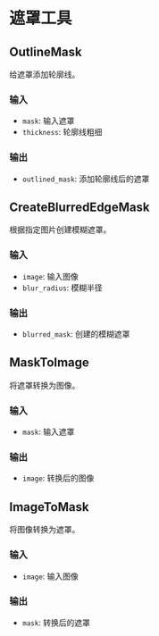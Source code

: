 # 遮罩工具

## OutlineMask
给遮罩添加轮廓线。

### 输入
- `mask`: 输入遮罩
- `thickness`: 轮廓线粗细

### 输出
- `outlined_mask`: 添加轮廓线后的遮罩

## CreateBlurredEdgeMask
根据指定图片创建模糊遮罩。

### 输入
- `image`: 输入图像
- `blur_radius`: 模糊半径

### 输出
- `blurred_mask`: 创建的模糊遮罩

## MaskToImage
将遮罩转换为图像。

### 输入
- `mask`: 输入遮罩

### 输出
- `image`: 转换后的图像

## ImageToMask
将图像转换为遮罩。

### 输入
- `image`: 输入图像

### 输出
- `mask`: 转换后的遮罩